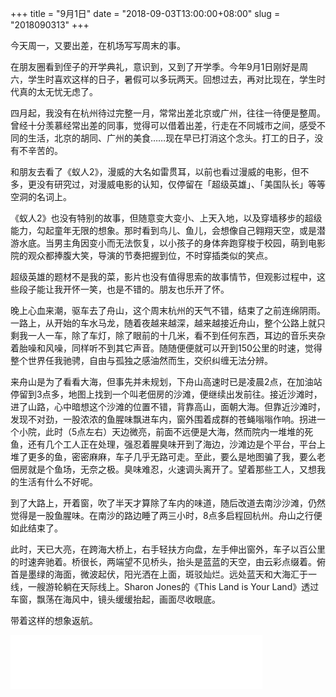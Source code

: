 +++
title = "9月1日"
date = "2018-09-03T13:00:00+08:00"
slug = "2018090313"
+++

今天周一，又要出差，在机场写写周末的事。

在朋友圈看到侄子的开学典礼，意识到，又到了开学季。今年9月1日刚好是周六，学生时喜欢这样的日子，暑假可以多玩两天。回想过去，再对比现在，学生时代真的太无忧无虑了。

四月起，我没有在杭州待过完整一月，常常出差北京或广州，往往一待便是整周。曾经十分羡慕经常出差的同事，觉得可以借着出差，行走在不同城市之间，感受不同的生活，北京的胡同、广州的美食……现在早已打消这个念头。打工的日子，没有不辛苦的。

和朋友去看了《蚁人2》，漫威的大名如雷贯耳，以前也看过漫威的电影，但不多，更没有研究过，对漫威电影的认知，仅停留在「超级英雄」、「美国队长」等等空洞的名词上。

《蚁人2》也没有特别的故事，但随意变大变小、上天入地，以及穿墙移步的超级能力，勾起童年无限的想象。那时看到鸟儿、鱼儿，会想像自己翱翔天空，或是潜游水底。当男主角因变小而无法恢复，以小孩子的身体奔跑穿梭于校园，萌到电影院的观众都捧腹大笑，导演的节奏把握到位，不时穿插类似的笑点。

超级英雄的题材不是我的菜，影片也没有值得思索的故事情节，但观影过程中，这些段子能让我开怀一笑，也是不错的。朋友也乐开了怀。

晚上心血来潮，驱车去了舟山，这个周末杭州的天气不错，结束了之前连绵阴雨。一路上，从开始的车水马龙，随着夜越来越深，越来越接近舟山，整个公路上就只剩我一人一车，除了车灯，除了眼前的十几米，看不到任何东西，耳边的音乐夹杂着胎噪和风噪，同样听不到其它声音。随随便便就可以开到150公里的时速，觉得整个世界任我驰骋，自由与孤独之感油然而生，交织纠缠无法分辨。

来舟山是为了看看大海，但事先并未规划，下舟山高速时已是凌晨2点，在加油站停留到3点多，地图上找到一个叫老佃房的沙滩，便继续出发前往。接近沙滩时，进了山路，心中暗想这个沙滩的位置不错，背靠高山，面朝大海。但靠近沙滩时，发现不对劲，一股浓浓的鱼腥味飘进车内，窗外围着成群的苍蝇嗡嗡作响。拐进一个小院，此时（5点左右）天边微亮，前面不远便是大海，然而院内一堆堆的死鱼，还有几个工人正在处理，强忍着腥臭味开到了海边，沙滩边是个平台，平台上堆了更多的鱼，密密麻麻，车子几乎无路可走。至此，要么是地图骗了我，要么老佃房就是个鱼场，无奈之极。臭味难忍，火速调头离开了。望着那些工人，又想我的生活有什么不好呢。

到了大路上，开着窗，吹了半天才算除了车内的味道，随后改道去南沙沙滩，仍然觉得是一股鱼腥味。在南沙的路边睡了两三小时，8点多启程回杭州。舟山之行便如此结束了。

此时，天已大亮，在跨海大桥上，右手轻扶方向盘，左手伸出窗外，车子以百公里的时速奔驰着。桥很长，两端望不见桥头，抬头是蓝蓝的天空，由云彩点缀着。俯首是墨绿的海面，微波起伏，阳光洒在上面，斑驳灿烂。远处蓝天和大海汇于一线，一艘游轮躺在天际线上。Sharon Jones的《This Land is Your Land》透过车窗，飘荡在海风中，镜头缓缓抬起，画面尽收眼底。

带着这样的想象返航。

<iframe frameborder="no" border="0" marginwidth="0" marginheight="0" width="80%" height=86 src="//music.163.com/outchain/player?type=2&id=4306704&auto=0&height=66"></iframe>

